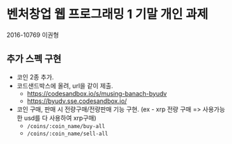 # 벤처창업 웹 프로그래밍 1 기말 개인 과제
2016-10769 이권형

## 추가 스펙 구현
- 코인 2종 추가.
- 코드샌드박스에 올려, url을 같이 제출.
  - https://codesandbox.io/s/musing-banach-byudv
  - https://byudv.sse.codesandbox.io/
- 코인 구매, 판매 시 전량구매/전량판매 기능 구현. (ex - xrp 전량 구매 => 사용가능한 usd를 다 사용하여 xrp구매)
  - `/coins/:coin_name/buy-all`
  - `/coins/:coin_name/sell-all`
